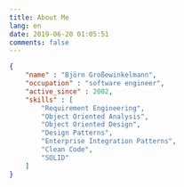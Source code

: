 ```yaml
---
title: About Me
lang: en
date: 2019-06-20 01:05:51
comments: false
---
```

``` json
{
    "name" : "Björn Großewinkelmann",
    "occupation" : "software engineer",
    "active_since" : 2002,
    "skills" : [
        "Requirement Engineering",
        "Object Oriented Analysis",
        "Object Oriented Design",
        "Design Patterns", 
        "Enterprise Integration Patterns",
        "Clean Code",
        "SOLID"
    ]
}
```
<!--stackedit_data:
eyJoaXN0b3J5IjpbLTQ5MjU0MjYyNiw3ODQ5MzkxODQsLTE2MT
M2NjM4NSw1MjY2MDYzODYsLTU4NzU0MTU0MiwxNDE4OTg0NzI0
LDEyMzQ0Mzk4NjYsMTc3MjkyOTYyNywtMTk1MTg5MDIyOV19
-->